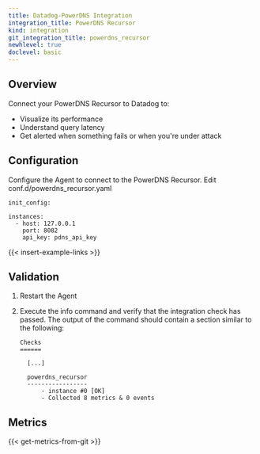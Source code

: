 ```yaml
---
title: Datadog-PowerDNS Integration
integration_title: PowerDNS Recursor
kind: integration
git_integration_title: powerdns_recursor
newhlevel: true
doclevel: basic
---
```


## Overview

Connect your PowerDNS Recursor to Datadog to:

* Visualize its performance
* Understand query latency
* Get alerted when something fails or when you're under attack

## Configuration

Configure the Agent to connect to the PowerDNS Recursor. Edit conf.d/powerdns_recursor.yaml

    init_config:

    instances:
      - host: 127.0.0.1
        port: 8082
        api_key: pdns_api_key


{{< insert-example-links >}}

## Validation

1.  Restart the Agent
2.  Execute the info command and verify that the integration check has passed. The output of the command should contain a section similar to the following:

        Checks
        ======

          [...]

          powerdns_recursor
          -----------------
              - instance #0 [OK]
              - Collected 8 metrics & 0 events


## Metrics

{{< get-metrics-from-git >}}